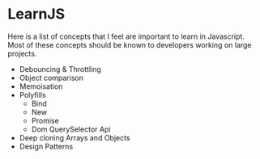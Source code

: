 # LearnJS

Here is a list of concepts that I feel are important to learn in Javascript. 
Most of these concepts should be known to developers working on large projects.

- Debouncing & Throttling
- Object comparison
- Memoisation
- Polyfills
  - Bind
  - New
  - Promise
  - Dom QuerySelector Api
- Deep cloning Arrays and Objects
- Design Patterns